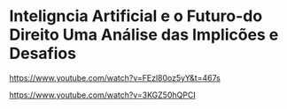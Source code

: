 # Inteligncia Artificial e o Futuro-do Direito Uma Análise das Implicões e Desafios

https://www.youtube.com/watch?v=FEzl80oz5yY&t=467s

https://www.youtube.com/watch?v=3KGZ50hQPCI

